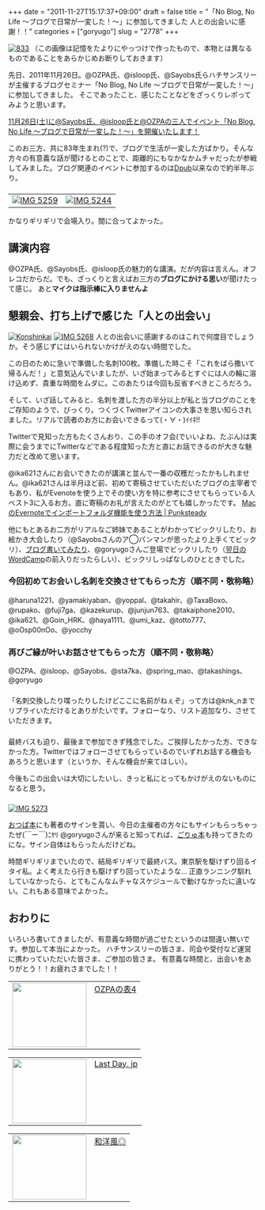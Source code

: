 +++
date = "2011-11-27T15:17:37+09:00"
draft = false
title = "「No Blog, No Life 〜ブログで日常が一変した！〜」に参加してきました 人との出会いに感謝！！"
categories = ["goryugo"]
slug = "2778"
+++

<a href="https://knk-n.com/images/2011/11/833.png" title="833"><img src="https://knk-n.com/images/2011/11/833.png" alt="833" title="833.png" /></a>
（この画像は記憶をたよりにやっつけで作ったもので、本物とは異なるものであることをあらかじめお断りしておきます）

先日、2011年11月26日。@OZPA氏、@isloop氏、@Sayobs氏らハチサンスリーが主催するブログセミナー「No Blog, No Life 〜ブログで日常が一変した！〜」に参加してきました。
そこであったこと、感じたことなどをざっくりレポってみようと思います。<!--more-->

<a href="http://ozpa-h4.com/2011/11/03/no_blog_no_life_kokuchi/" target="_blank">11月26日(土)に@Sayobs氏、@isloop氏と@OZPAの三人でイベント「No Blog, No Life 〜ブログで日常が一変した！〜」を開催いたします！</a><a href="http://b.hatena.ne.jp/entry/http://ozpa-h4.com/2011/11/03/no_blog_no_life_kokuchi/" target="_blank"><img src="http://b.hatena.ne.jp/entry/image/http://ozpa-h4.com/2011/11/03/no_blog_no_life_kokuchi/" alt="" /></a>

このお三方、共に83年生まれ(?)で、ブログで生活が一変した方ばかり。そんな方々の有意義な話が聞けるとのことで、距離的にもなかなかムチャだったが参戦してみました。ブログ関連のイベントに参加するのは<a href="http://knk-n.com/2011/06/19/dpub3/" target="_blank">Dpub</a>以来なので約半年ぶり。
<h3></h3>
<table>
<tr>
<td>
<a href="https://knk-n.com/images/2011/11/IMG_5259.png" title="IMG 5259"><img src="https://knk-n.com/images/2011/11/IMG_5259.png" alt="IMG 5259" title="IMG_5259.png" /></a>
</td>
<td>
<a href="https://knk-n.com/images/2011/11/IMG_5244.png" title="IMG 5244"><img src="https://knk-n.com/images/2011/11/IMG_5244.png" alt="IMG 5244" title="IMG_5244.png" /></a>
</td>
</tr>
</table>
かなりギリギリで会場入り。間に合ってよかった。

<h2>講演内容</h2>
@OZPA氏、@Sayobs氏、@isloop氏の魅力的な講演。だが内容は言えん。オフレコだからだ。でも、ざっくりと言えばお三方の<strong>ブログにかける思い</strong>が聞けたって感じ。
あと<strong>マイクは指示棒に入りませんよ</strong>

<h2>懇親会、打ち上げで感じた「人との出会い」</h2>
<a href="https://knk-n.com/images/2011/11/konshinkai.png" title="Konshinkai"><img src="https://knk-n.com/images/2011/11/konshinkai.png" alt="Konshinkai" title="konshinkai.png" /></a>
<a href="https://knk-n.com/images/2011/11/IMG_5268.jpg" title="IMG 5268"><img src="https://knk-n.com/images/2011/11/IMG_5268.jpg" alt="IMG 5268" title="IMG_5268.JPG" /></a>
人との出会いに感謝するのはこれで何度目でしょうか。そう感じずにはいられないかけがえのない時間でした。

この日のために急いで準備した名刺100枚。準備した時こそ「これをばら撒いて帰るんだ！」と意気込んでいましたが、いざ始まってみるとすぐには人の輪に溶け込めず、貴重な時間をムダに。このあたりは今回も反省すべきところだろう。

そして、いざ話してみると、名刺を渡した方の半分以上が私と当ブログのことをご存知のようで、びっくり。つくづくTwitterアイコンの大事さを思い知らされました。リアルで読者のお方にお会いできるって(・∀・)ｲｲﾈ!!

Twitterで見知った方もたくさんおり、この手のオフ会(でいいよね、たぶん)は実際に会うまでにTwitterなどである程度知った方と直にお話できるのが大きな魅力だと改めて思います。

@ika621さんにお会いできたのが講演と並んで一番の収穫だったかもしれません。@ika621さんは半月ほど前、初めて寄稿させていただいたブログの主宰者でもあり、私がEvenoteを使う上でその使い方を特に参考にさせてもらっている人ベスト3に入るお方。直に寄稿のお礼が言えたのがとても嬉しかったです。
<a href="http://punksteady.com/2011/04/13/mac%E3%81%AEevernote%E3%81%A7%E3%82%A4%E3%83%B3%E3%83%9D%E3%83%BC%E3%83%88%E3%83%95%E3%82%A9%E3%83%AB%E3%83%80%E6%A9%9F%E8%83%BD%E3%82%92%E4%BD%BF%E3%81%86%E6%96%B9%E6%B3%95/" target="_blank">MacのEvernoteでインポートフォルダ機能を使う方法 | Punksteady</a><a href="http://b.hatena.ne.jp/entry/http://punksteady.com/2011/04/13/mac%E3%81%AEevernote%E3%81%A7%E3%82%A4%E3%83%B3%E3%83%9D%E3%83%BC%E3%83%88%E3%83%95%E3%82%A9%E3%83%AB%E3%83%80%E6%A9%9F%E8%83%BD%E3%82%92%E4%BD%BF%E3%81%86%E6%96%B9%E6%B3%95/" target="_blank"><img src="http://b.hatena.ne.jp/entry/image/http://punksteady.com/2011/04/13/mac%E3%81%AEevernote%E3%81%A7%E3%82%A4%E3%83%B3%E3%83%9D%E3%83%BC%E3%83%88%E3%83%95%E3%82%A9%E3%83%AB%E3%83%80%E6%A9%9F%E8%83%BD%E3%82%92%E4%BD%BF%E3%81%86%E6%96%B9%E6%B3%95/" alt="" /></a>

他にもとあるお二方がリアルなご姉妹であることがわかってビックリしたり、お絵かき大会したり（@Sayobsさんのア◯パンマンが思ったより上手くてビックリ）、<a href="http://knk-n.com/2011/11/26/running-20111126/" target="_blank">ブログ書いてみたり</a>、@goryugoさんご登場でビックリしたり（<a href="http://goryugo.com/20111111/wordcamptokyo/" target="_blank">翌日のWordCamp</a>の前入りだったらしい）、ビックリしっぱなしのひとときでした。
<h3>今回初めてお会いし名刺を交換させてもらった方（順不同・敬称略）</h3>
@haruna1221、@yamakiyaban、@yoppal、@takahir、@TaxaBoxo、@rupako、@fuji7ga、@kazekurup、@junjun763、@takaiphone2010、@ika621、@Goin_HRK、@haya1111、@umi_kaz、@totto777、@oOsp00nOo、@yocchy

<h3>再びご縁が叶いお話させてもらった方（順不同・敬称略）</h3>
@OZPA、@isloop、@Sayobs、@sta7ka、@spring_mao、@takashings、@goryugo

<h3></h3>
「名刺交換したり喋ったりしたけどここに名前がねぇぞ」って方は@knk_nまでリプライいただけるとありがたいです。フォローなり、リスト追加なり、させていただきます。

<h3></h3>
最終バスも迫り、最後まで参加できず残念でした。ご挨拶したかった方、できなかった方。Twitterではフォローさせてもらっているのでいずれお話する機会もあろうと思います（というか、そんな機会が来てほしい）。

今後もこの出会いは大切にしたいし、きっと私にとってもかけがえのないものになると思う。

<h3></h3>
<a href="https://knk-n.com/images/2011/11/IMG_5273.png" title="IMG 5273"><img src="https://knk-n.com/images/2011/11/IMG_5273.png" alt="IMG 5273" title="IMG_5273.png" /></a>

<a href="http://knk-n.com/2011/09/02/ozpa25pv/" target="_blank">おつぱ本</a>にも著者のサインを貰い、今日の主催者の方々にもサインもらっちゃったぜ(￣ー￣)ﾆﾔﾘ
@goryugoさんが来ると知ってれば、<a href="http://knk-n.com/2011/10/16/only1life/" target="_blank">ごりゅ本</a>も持ってきたのにな。サイン自体はもらったんだけどね。

時間ギリギリまでいたので、結局ギリギリで最終バス。東京駅を駆けずり回るイタイ私。よく考えたら行きも駆けずり回っていたような… 正直ランニング馴れしていなかったら、とてもこんなムチャなスケジュールで動けなかったに違いない。これもある意味でよかった。


<h2>おわりに</h2>
いろいろ書いてきましたが、有意義な時間が過ごせたというのは間違い無いです。参加して本当によかった。
ハチサンスリーの皆さま、司会や受付など運営に携わっていただいた皆さま、ご参加の皆さま。
有意義な時間と、出会いをありがとう！！お疲れさまでした！！

<table border="0"><td valign="top" width="150"><a href="http://ozpa-h4.com/" target="_blank"><img src="http://capture.heartrails.com/150x130/shadow?http://ozpa-h4.com/" alt="" width="150" height="130" /></a></td><td valign="top"><a  href="http://ozpa-h4.com/" target="_blank">OZPAの表4</a><a href="http://b.hatena.ne.jp/entry/http://ozpa-h4.com/" target="_blank"><img src="http://b.hatena.ne.jp/entry/image/http://ozpa-h4.com/" alt="" /></a></td></table>

<table border="0"><td valign="top" width="150"><a href="http://www.lastday.jp/" target="_blank"><img src="http://capture.heartrails.com/150x130/shadow?http://www.lastday.jp/" alt="" width="150" height="130" /></a></td><td valign="top"><a  href="http://www.lastday.jp/" target="_blank">Last Day. jp</a><a href="http://b.hatena.ne.jp/entry/http://www.lastday.jp/" target="_blank"><img src="http://b.hatena.ne.jp/entry/image/http://www.lastday.jp/" alt="" /></a></td></table>


<table border="0"><td valign="top" width="150"><a href="http://wayohoo.com/" target="_blank"><img src="http://capture.heartrails.com/150x130/shadow?http://wayohoo.com/" alt="" width="150" height="130" /></a></td><td valign="top"><a  href="http://wayohoo.com/" target="_blank">和洋風◎</a><a href="http://b.hatena.ne.jp/entry/http://wayohoo.com/" target="_blank"><img src="http://b.hatena.ne.jp/entry/image/http://wayohoo.com/" alt="" /></a></td></table>
